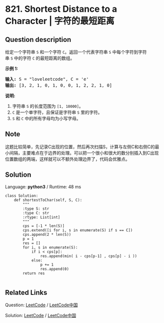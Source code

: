 # 821. Shortest Distance to a Character | 字符的最短距离

## Question description

<!--If you want to use the English description, use <p>Given a string <code>S</code>&nbsp;and a character <code>C</code>, return an array of integers representing the shortest distance from the character <code>C</code> in the string.</p>

<p><strong>Example 1:</strong></p>

<pre>
<strong>Input:</strong> S = &quot;loveleetcode&quot;, C = &#39;e&#39;
<strong>Output:</strong> [3, 2, 1, 0, 1, 0, 0, 1, 2, 2, 1, 0]
</pre>

<p>&nbsp;</p>

<p><strong>Note:</strong></p>

<ol>
	<li><code>S</code> string length is&nbsp;in&nbsp;<code>[1, 10000].</code></li>
	<li><code>C</code>&nbsp;is a single character, and guaranteed to be in string <code>S</code>.</li>
	<li>All letters in <code>S</code> and <code>C</code> are lowercase.</li>
</ol>
 instead-->
<p>给定一个字符串&nbsp;<code>S</code>&nbsp;和一个字符&nbsp;<code>C</code>。返回一个代表字符串&nbsp;<code>S</code>&nbsp;中每个字符到字符串&nbsp;<code>S</code>&nbsp;中的字符&nbsp;<code>C</code>&nbsp;的最短距离的数组。</p>

<p><strong>示例 1:</strong></p>

<pre>
<strong>输入:</strong> S = &quot;loveleetcode&quot;, C = &#39;e&#39;
<strong>输出:</strong> [3, 2, 1, 0, 1, 0, 0, 1, 2, 2, 1, 0]
</pre>

<p><strong>说明:</strong></p>

<ol>
	<li>字符串&nbsp;<code>S</code>&nbsp;的长度范围为&nbsp;<code>[1, 10000]</code>。</li>
	<li><code>C</code>&nbsp;是一个单字符，且保证是字符串&nbsp;<code>S</code>&nbsp;里的字符。</li>
	<li><code>S</code>&nbsp;和&nbsp;<code>C</code>&nbsp;中的所有字母均为小写字母。</li>
</ol>


## Note

这题比较简单，先记录C出现的位置，然后再次扫描S，计算与左侧C和右侧C的最小间隔，主要难点在于边界的处理。可以把一个很小和很大的数分别插入到C出现位置数组的两端，这样就可以不额外处理边界了，代码会优雅点。


## Solution

Language: **python3**  /  Runtime: 48 ms

```python3
class Solution:
    def shortestToChar(self, S, C):
        """
        :type S: str
        :type C: str
        :rtype: List[int]
        """
        cps = [-1 * len(S)]
        cps.extend([i for i, s in enumerate(S) if s == C])
        cps.append(2 * len(S))
        p = 1
        res = []
        for i, s in enumerate(S):
            if i < cps[p]:
                res.append(min( i - cps[p-1] , cps[p] - i ))
            else:
                p += 1
                res.append(0)
        return res
                
```



## Related Links

Question: [LeetCode](https://leetcode.com/problems/shortest-distance-to-a-character/description/)  /  [LeetCode中国](https://leetcode-cn.com/problems/shortest-distance-to-a-character/description/)

Solution: [LeetCode](https://leetcode.com/articles/shortest-distance-to-a-character/)  /  [LeetCode中国](https://leetcode-cn.com/articles/shortest-distance-to-a-character/)